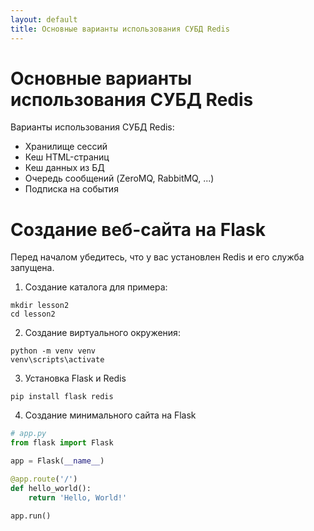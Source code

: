 ```yaml
---
layout: default
title: Основные варианты использования СУБД Redis
---
```


# Основные варианты использования СУБД Redis

Варианты использования СУБД Redis:

* Хранилище сессий
* Кеш HTML-страниц
* Кеш данных из БД
* Очередь сообщений (ZeroMQ, RabbitMQ, ...)
* Подписка на события

# Создание веб-сайта на Flask

Перед началом убедитесь, что у вас установлен Redis и его служба запущена.

1. Создание каталога для примера:
```
mkdir lesson2
cd lesson2
```
2. Создание виртуального окружения:
```
python -m venv venv
venv\scripts\activate
```
3. Установка Flask и Redis
```
pip install flask redis
```
4. Создание минимального сайта на Flask
```python
# app.py
from flask import Flask

app = Flask(__name__)

@app.route('/')
def hello_world():
    return 'Hello, World!'

app.run()
```
